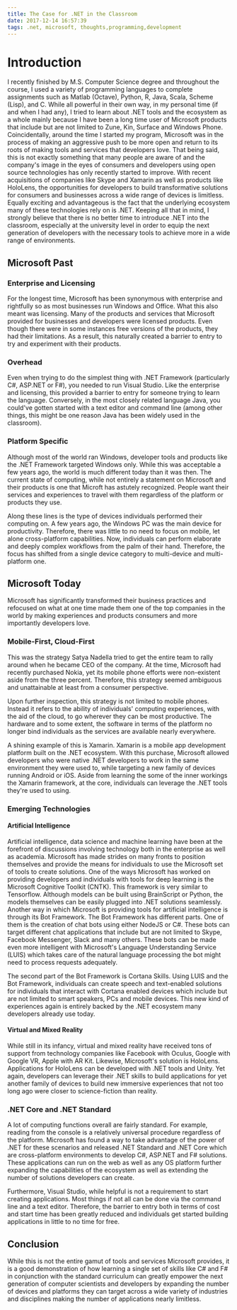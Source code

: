 ```yaml
---
title: The Case for .NET in the Classroom
date: 2017-12-14 16:57:39
tags: .net, microsoft, thoughts,programming,development
---
```


# Introduction

I recently finished by M.S. Computer Science degree and throughout the course, I used a variety of programming languages to complete assignments such as Matlab (Octave), Python, R, Java, Scala, Scheme (Lisp), and C. While all powerful in their own way, in my personal time (if and when I had any), I tried to learn about .NET tools and the ecosystem as a whole mainly because I have been a long time user of Microsoft products that include but are not limited to Zune, Kin, Surface and Windows Phone. Coincidentally, around the time I started my program, Microsoft was in the process of making an aggressive push to be more open and return to its roots of making tools and services that developers love. That being said, this is not exactly something that many people are aware of and the company's image in the eyes of consumers and developers using open source technologies has only recently started to improve. With recent acquisitions of companies like Skype and Xamarin as well as products like HoloLens, the opportunities for developers to build transformative solutions for consumers and businesses across a wide range of devices is limitless. Equally exciting and advantageous is the fact that the underlying ecosystem many of these technologies rely on is .NET. Keeping all that in mind, I strongly believe that there is no better time to introduce .NET into the classroom, especially at the university level in order to equip the next generation of developers with the necessary tools to achieve more in a wide range of environments. 

## Microsoft Past

### Enterprise and Licensing

For the longest time, Microsoft has been synonymous with enterprise and rightfully so as most businesses run Windows and Office. What this also meant was licensing. Many of the products and services that Microsoft provided for businesses and developers were licensed products. Even though there were in some instances free versions of the products, they had their limitations. As a result, this naturally created a barrier to entry to try and experiment with their products.

### Overhead

Even when trying to do the simplest thing with .NET Framework (particularly C#, ASP.NET or F#), you needed to run Visual Studio. Like the enterprise and licensing, this provided a barrier to entry for someone trying to learn the language. Conversely, in the most closely related language Java, you could've gotten started with a text editor and command line (among other things, this might be one reason Java has been widely used in the classroom).

### Platform Specific

Although most of the world ran Windows, developer tools and products like the .NET Framework targeted Windows only. While this was acceptable a few years ago, the world is much different today than it was then. The current state of computing, while not entirely a statement on Microsoft and their products is one that Microft has astutely recognized. People want their services and experiences to travel with them regardless of the platform or products they use.

Along these lines is the type of devices individuals performed their computing on. A few years ago, the Windows PC was the main device for productivity. Therefore, there was little to no need to focus on mobile, let alone cross-platform capabilities. Now, individuals can perform elaborate and deeply complex workflows from the palm of their hand. Therefore, the focus has shifted from a single device category to multi-device and multi-platform one.

## Microsoft Today

Microsoft has significantly transformed their business practices and refocused on what at one time made them one of the top companies in the world by making experiences and products consumers and more importantly developers love.

### Mobile-First, Cloud-First

This was the strategy Satya Nadella tried to get the entire team to rally around when he became CEO of the company. At the time, Microsoft had recently purchased Nokia, yet its mobile phone efforts were non-existent aside from the three percent. Therefore, this strategy seemed ambiguous and unattainable at least from a consumer perspective.

Upon further inspection, this strategy is not limited to mobile phones. Instead it refers to the ability of individuals' computing experiences, with the aid of the cloud, to go wherever they can be most productive. The hardware and to some extent, the software in terms of the platform no longer bind individuals as the services are available nearly everywhere.

A shining example of this is Xamarin. Xamarin is a mobile app development platform built on the .NET ecosystem. With this purchase, Microsoft allowed developers who were native .NET developers to work in the same environment they were used to, while targeting a new family of devices running Android or iOS. Aside from learning the some of the inner workings the Xamarin framework, at the core, individuals can leverage the .NET tools they're used to using. 

### Emerging Technologies
#### Artificial Intelligence

Artificial intelligence, data science and machine learning have been at the forefront of discussions involving technology both in the enterprise as well as academia. Microsoft has made strides on many fronts to position themselves and provide the means for individuals to use the Microsoft set of tools to create solutions. 
One of the ways Microsoft has worked on providing developers and individuals with tools for deep learning is the Microsoft Cognitive Toolkit (CNTK). This framework is very similar to Tensorflow. Although models can be built using BrainScript or Python, the models themselves can be easily plugged into .NET solutions seamlessly. 
Another way in which Microsoft is providing tools for artificial intelligence is through its Bot Framework. The Bot Framework has different parts. One of them is the creation of chat bots using either NodeJS or C#. These bots can target different chat applications that include but are not limited to Skype, Facebook Messenger, Slack and many others. These bots can be made even more intelligent with Microsoft's Language Understanding Service (LUIS) which takes care of the natural language processing the bot might need to process requests adequately.

The second part of the Bot Framework is Cortana Skills. Using LUIS and the Bot Framework, individuals can create speech and text-enabled solutions for individuals that interact with Cortana enabled devices which include but are not limited to smart speakers, PCs and mobile devices. This new kind of experiences again is entirely backed by the .NET ecosystem many developers already use today. 

#### Virtual and Mixed Reality

While still in its infancy, virtual and mixed reality have received tons of support from technology companies like Facebook with Oculus, Google with Google VR, Apple with AR Kit. Likewise, Microsoft's solution is HoloLens. Applications for HoloLens can be developed with .NET tools and Unity. Yet again, developers can leverage their .NET skills to build applications for yet another family of devices to build new immersive experiences that not too long ago were closer to science-fiction than reality. 

### .NET Core and .NET Standard

A lot of computing functions overall are fairly standard. For example, reading from the console is a relatively universal procedure regardless of the platform. Microsoft has found a way to take advantage of the power of .NET for these scenarios and released .NET Standard and .NET Core which are cross-platform environments to develop C#, ASP.NET and F# solutions. These applications can run on the web as well as any OS platform further expanding the capabilities of the ecosystem as well as extending the number of solutions developers can create.

Furthermore, Visual Studio, while helpful is not a requirement to start creating applications. Most things if not all can be done via the command line and a text editor. Therefore, the barrier to entry both in terms of cost and start time has been greatly reduced and individuals get started building applications in little to no time for free. 

## Conclusion

While this is not the entire gamut of tools and services Microsoft provides, it is a good demonstration of how learning a single set of skills like C# and F# in conjunction with the standard curriculum can greatly empower the next generation of computer scientists and developers by expanding the number of devices and platforms they can target across a wide variety of industries and disciplines making the number of applications nearly limitless.